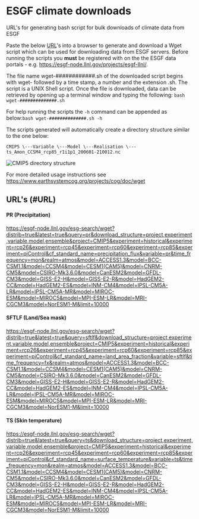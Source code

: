 # ESGF climate downloads
URL's for generating bash script for bulk downloads of climate data from ESGF

Paste the below [URL](#anchors-in-markdown)'s into a browser to generate and download a Wget script which can be used for downloading data from ESGF servers. Before running the scripts you **must** be registered with on the the ESGF data portals - e.g. https://esgf-node.llnl.gov/projects/esgf-llnl/.

The file name wget-############.sh of the downloaded script begins with wget- followed by a time stamp, a number and the extension .sh. The script is a UNIX Shell script. Once the file is downloaded, data can be retrieved by opening up a terminal window and typing the following: `bash wget-##############.sh`

For help running the scripts the `-h` command can be appended as below:`bash wget-##############.sh -h`

The scripts generated will automatically create a directory structure similar to the one below:

   `CMIP5
    \---Variable
        \---Model
            \---Realisation
                \---ts_Amon_CCSM4_rcp85_r1i1p1_200601-210012.nc`

![CMIP5 directory structure](relative/path/to/img.jpg?raw=true "Title")


For more detailed usage instructions see https://www.earthsystemcog.org/projects/cog/doc/wget

## URL's (#URL)
#### PR (Precipitation)
https://esgf-node.llnl.gov/esg-search/wget?distrib=true&latest=true&query=pr&download_structure=project,experiment,variable,model,ensemble&project=CMIP5&experiment=historical&experiment=rcp26&experiment=rcp45&experiment=rcp60&experiment=rcp85&experiment=piControl&cf_standard_name=precipitation_flux&variable=pr&time_frequency=mon&realm=atmos&model=ACCESS1.3&model=BCC-CSM1.1&model=CCSM4&model=CESM1(CAM5)&model=CNRM-CM5&model=CSIRO-Mk3.6.0&model=CanESM2&model=GFDL-CM3&model=GISS-E2-H&model=GISS-E2-R&model=HadGEM2-CC&model=HadGEM2-ES&model=INM-CM4&model=IPSL-CM5A-LR&model=IPSL-CM5A-MR&model=MIROC-ESM&model=MIROC5&model=MPI-ESM-LR&model=MRI-CGCM3&model=NorESM1-M&limit=10000

#### SFTLF (Land/Sea mask)
https://esgf-node.llnl.gov/esg-search/wget?distrib=true&latest=true&query=sftlf&download_structure=project,experiment,variable,model,ensemble&project=CMIP5&experiment=historical&experiment=rcp26&experiment=rcp45&experiment=rcp60&experiment=rcp85&experiment=piControl&cf_standard_name=land_area_fraction&variable=sftlf&time_frequency=fx&realm=atmos&model=ACCESS1.3&model=BCC-CSM1.1&model=CCSM4&model=CESM1(CAM5)&model=CNRM-CM5&model=CSIRO-Mk3.6.0&model=CanESM2&model=GFDL-CM3&model=GISS-E2-H&model=GISS-E2-R&model=HadGEM2-CC&model=HadGEM2-ES&model=INM-CM4&model=IPSL-CM5A-LR&model=IPSL-CM5A-MR&model=MIROC-ESM&model=MIROC5&model=MPI-ESM-LR&model=MRI-CGCM3&model=NorESM1-M&limit=10000

#### TS (Skin temperature)
https://esgf-node.llnl.gov/esg-search/wget?distrib=true&latest=true&query=ts&download_structure=project,experiment,variable,model,ensemble&project=CMIP5&experiment=historical&experiment=rcp26&experiment=rcp45&experiment=rcp60&experiment=rcp85&experiment=piControl&cf_standard_name=surface_temperature&variable=ts&time_frequency=mon&realm=atmos&model=ACCESS1.3&model=BCC-CSM1.1&model=CCSM4&model=CESM1(CAM5)&model=CNRM-CM5&model=CSIRO-Mk3.6.0&model=CanESM2&model=GFDL-CM3&model=GISS-E2-H&model=GISS-E2-R&model=HadGEM2-CC&model=HadGEM2-ES&model=INM-CM4&model=IPSL-CM5A-LR&model=IPSL-CM5A-MR&model=MIROC-ESM&model=MIROC5&model=MPI-ESM-LR&model=MRI-CGCM3&model=NorESM1-M&limit=10000
